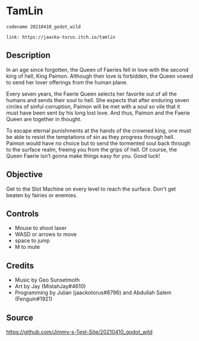 # TamLin

`codename 20210410_godot_wild`

`link: https://jaacko-torus.itch.io/tamlin`

## Description

In an age since forgotten, the Queen of Faeries fell in love with the second king of hell, King Paimon. Although their love is forbidden, the Queen vowed to send her lover offerings from the human plane.

Every seven years, the Faerie Queen selects her favorite out of all the humans and sends their soul to hell. She expects that after enduring seven circles of sinful corruption, Paimon will be met with a soul so vile that it must have been sent by his long lost love. And thus, Paimon and the Faerie Queen are together in thought.

To escape eternal punishments at the hands of the crowned king, one must be able to resist the temptations of sin as they progress through hell. Paimon would have no choice but to send the tormented soul back through to the surface realm, freeing you from the grips of hell. Of course, the Queen Faerie isn’t gonna make things easy for you. Good luck!

## Objective

Get to the Slot Machine on every level to reach the surface. Don't get beaten by fairies or enemies.

## Controls

- Mouse to shoot laser
- WASD or arrows to move
- space to jump
- M to mute

## Credits

- Music by Geo Sunsetmoth
- Art by Jay (MistahJay#4610)
- Programming by Julian (jaackotorus#8796) and Abdullah Salem (Fenguin#1921)

## Source

https://github.com/Jimmy-s-Test-Site/20210410_godot_wild
